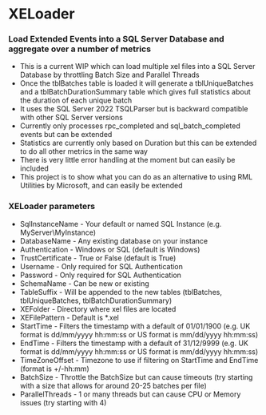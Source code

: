 # XELoader

### Load Extended Events into a SQL Server Database and aggregate over a number of metrics

* This is a current WIP which can load multiple xel files into a SQL Server Database by throttling Batch Size and Parallel Threads
* Once the tblBatches table is loaded it will generate a tblUniqueBatches and a tblBatchDurationSummary table which gives full statistics about the duration of each unique batch
* It uses the SQL Server 2022 TSQLParser but is backward compatible with other SQL Server versions
* Currently only processes rpc_completed and sql_batch_completed events but can be extended
* Statistics are currently only based on Duration but this can be extended to do all other metrics in the same way
* There is very little error handling at the moment but can easily be included
* This project is to show what you can do as an alternative to using RML Utilities by Microsoft, and can easily be extended

### XELoader parameters

* SqlInstanceName - Your default or named SQL Instance (e.g. MyServer\MyInstance)
* DatabaseName - Any existing database on your instance
* Authentication - Windows or SQL (default is Windows)
* TrustCertificate - True or False (default is True)
* Username - Only required for SQL Authentication
* Password - Only required for SQL Authentication
* SchemaName - Can be new or existing
* TableSuffix - Will be appended to the new tables (tblBatches, tblUniqueBatches, tblBatchDurationSummary)
* XEFolder - Directory where xel files are located
* XEFilePattern - Default is *.xel
* StartTime - Filters the timestamp with a default of 01/01/1900 (e.g. UK format is dd/mm/yyyy hh:mm:ss or US format is mm/dd/yyyy hh:mm:ss)
* EndTime  - Filters the timestamp with a default of 31/12/9999 (e.g. UK format is dd/mm/yyyy hh:mm:ss or US format is mm/dd/yyyy hh:mm:ss)
* TimeZoneOffset - Timezone to use if filtering on StartTime and EndTime (format is +/-hh:mm)
* BatchSize - Throttle the BatchSize but can cause timeouts (try starting with a size that allows for around 20-25 batches per file)
* ParallelThreads - 1 or many threads but can cause CPU or Memory issues (try starting with 4)
